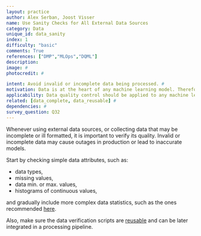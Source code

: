 ```yaml
---
layout: practice
author: Alex Serban, Joost Visser
name: Use Sanity Checks for All External Data Sources
category: Data
unique_id: data_sanity
index: 1
difficulty: "basic"
comments: True
references: ["DMP","MLOps","DQML"]
description:
image: #
photocredit: #

intent: Avoid invalid or incomplete data being processed. #
motivation: Data is at the heart of any machine learning model. Therefore, avoiding data errors is crucial for model quality. #
applicability: Data quality control should be applied to any machine learning application. #
related: [data_complete, data_reusable] #
dependencies: #
survey_question: Q32
---
```


Whenever using external data sources, or collecting data that may be incomplete or ill formatted, it is important to verify its quality.
Invalid or incomplete data may cause outages in production or lead to inaccurate models.

Start by checking simple data attributes, such as:

- data types,
- missing values,
- data min. or max. values,
- histograms of continuous values,

and gradually include more complex data statistics, such as the ones recommended <a href="/blog/2020/input_data_completeness">here</a>.


Also, make sure the data verification scripts are <a href="/blog/2020/reusable_data_cleaning/" target="blank">reusable</a> and can be later integrated in a processing pipeline.
